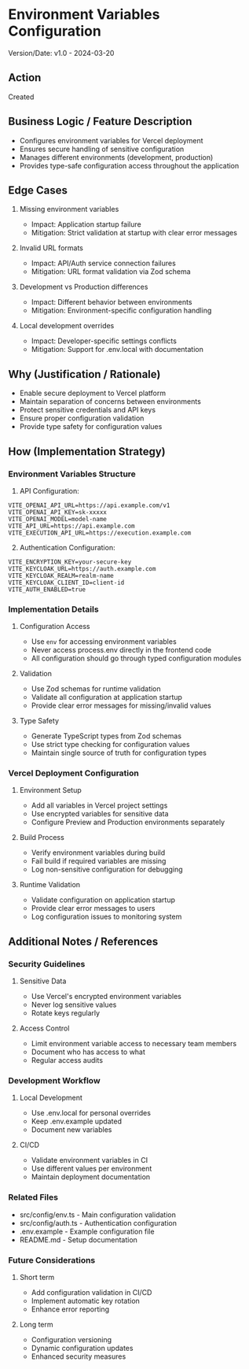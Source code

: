 # Environment Variables Configuration

Version/Date: v1.0 - 2024-03-20

## Action
Created

## Business Logic / Feature Description
- Configures environment variables for Vercel deployment
- Ensures secure handling of sensitive configuration
- Manages different environments (development, production)
- Provides type-safe configuration access throughout the application

## Edge Cases
1. Missing environment variables
   - Impact: Application startup failure
   - Mitigation: Strict validation at startup with clear error messages

2. Invalid URL formats
   - Impact: API/Auth service connection failures
   - Mitigation: URL format validation via Zod schema

3. Development vs Production differences
   - Impact: Different behavior between environments
   - Mitigation: Environment-specific configuration handling

4. Local development overrides
   - Impact: Developer-specific settings conflicts
   - Mitigation: Support for .env.local with documentation

## Why (Justification / Rationale)
- Enable secure deployment to Vercel platform
- Maintain separation of concerns between environments
- Protect sensitive credentials and API keys
- Ensure proper configuration validation
- Provide type safety for configuration values

## How (Implementation Strategy)

### Environment Variables Structure

1. API Configuration:
```env
VITE_OPENAI_API_URL=https://api.example.com/v1
VITE_OPENAI_API_KEY=sk-xxxxx
VITE_OPENAI_MODEL=model-name
VITE_API_URL=https://api.example.com
VITE_EXECUTION_API_URL=https://execution.example.com
```

2. Authentication Configuration:
```env
VITE_ENCRYPTION_KEY=your-secure-key
VITE_KEYCLOAK_URL=https://auth.example.com
VITE_KEYCLOAK_REALM=realm-name
VITE_KEYCLOAK_CLIENT_ID=client-id
VITE_AUTH_ENABLED=true
```

### Implementation Details

1. Configuration Access
   - Use `env` for accessing environment variables
   - Never access process.env directly in the frontend code
   - All configuration should go through typed configuration modules

2. Validation
   - Use Zod schemas for runtime validation
   - Validate all configuration at application startup
   - Provide clear error messages for missing/invalid values

3. Type Safety
   - Generate TypeScript types from Zod schemas
   - Use strict type checking for configuration values
   - Maintain single source of truth for configuration types

### Vercel Deployment Configuration

1. Environment Setup
   - Add all variables in Vercel project settings
   - Use encrypted variables for sensitive data
   - Configure Preview and Production environments separately

2. Build Process
   - Verify environment variables during build
   - Fail build if required variables are missing
   - Log non-sensitive configuration for debugging

3. Runtime Validation
   - Validate configuration on application startup
   - Provide clear error messages to users
   - Log configuration issues to monitoring system

## Additional Notes / References

### Security Guidelines
1. Sensitive Data
   - Use Vercel's encrypted environment variables
   - Never log sensitive values
   - Rotate keys regularly

2. Access Control
   - Limit environment variable access to necessary team members
   - Document who has access to what
   - Regular access audits

### Development Workflow
1. Local Development
   - Use .env.local for personal overrides
   - Keep .env.example updated
   - Document new variables

2. CI/CD
   - Validate environment variables in CI
   - Use different values per environment
   - Maintain deployment documentation

### Related Files
- src/config/env.ts - Main configuration validation
- src/config/auth.ts - Authentication configuration
- .env.example - Example configuration file
- README.md - Setup documentation

### Future Considerations
1. Short term
   - Add configuration validation in CI/CD
   - Implement automatic key rotation
   - Enhance error reporting

2. Long term
   - Configuration versioning
   - Dynamic configuration updates
   - Enhanced security measures 